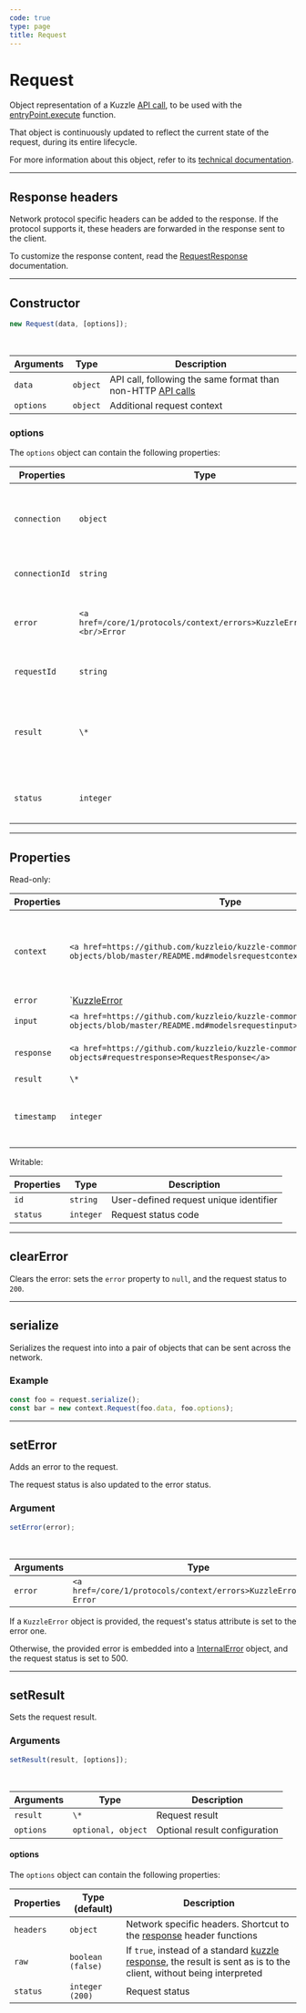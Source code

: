 ```yaml
---
code: true
type: page
title: Request
---
```


# Request



Object representation of a Kuzzle [API call](/core/1/api/essentials/query-syntax), to be used with the [entryPoint.execute](/core/1/protocols/entrypoint/execute) function.

That object is continuously updated to reflect the current state of the request, during its entire lifecycle.

For more information about this object, refer to its [technical documentation](https://github.com/kuzzleio/kuzzle-common-objects/blob/master/README.md#request).

---

## Response headers

Network protocol specific headers can be added to the response. If the protocol supports it, these headers are forwarded in the response sent to the client.

To customize the response content, read the [RequestResponse](https://github.com/kuzzleio/kuzzle-common-objects#requestresponse) documentation.

---

## Constructor

```js
new Request(data, [options]);
```

<br/>

| Arguments | Type     | Description                                                                                        |
| --------- | -------- | -------------------------------------------------------------------------------------------------- |
| `data`    | `object` | API call, following the same format than non-HTTP [API calls](/core/1/api/essentials/query-syntax) |
| `options` | `object` | Additional request context                                                                         |

### options

The `options` object can contain the following properties:

| Properties     | Type                                                                  | Description                                                                                                                                                                                                                |
| -------------- | --------------------------------------------------------------------- | -------------------------------------------------------------------------------------------------------------------------------------------------------------------------------------------------------------------------- |
| `connection`   | `object`                                                              | <SinceBadge version="1.4.1" /> Connection information (see the <a href=https://github.com/kuzzleio/kuzzle-common-objects/blob/master/README.md#requestcontextconnection-object-format>connection</a> object documentation) |
| `connectionId` | `string`                                                              | <DeprecatedBadge version="1.4.1" /> Connection unique identifier                                                                                                                                                           |
| `error`        | `<a href=/core/1/protocols/context/errors>KuzzleError</a>,<br/>Error` | Sets the request response with the provided error                                                                                                                                                                          |
| `requestId`    | `string`                                                              | User-defined request identifier                                                                                                                                                                                            |
| `result`       | `\*`                                                                  | Sets the request response with the provided result, and the request status is set to `200`                                                                                                                                 |
| `status`       | `integer`                                                             | Request status, following the [HTTP error code](https://en.wikipedia.org/wiki/List_of_HTTP_status_codes) standard                                                                                                          |

---

## Properties

Read-only:

| Properties  | Type                                                                                                                      | Description                                                           |
| ----------- | ------------------------------------------------------------------------------------------------------------------------- | --------------------------------------------------------------------- |
| `context`   | `<a href=https://github.com/kuzzleio/kuzzle-common-objects/blob/master/README.md#modelsrequestcontext>RequestContext</a>` | General request information (logged user, network information, ...)   |
| `error`     | `<a href=/core/1/protocols/context/errors>KuzzleError</a> | Request error                                                 |
| `input`     | `<a href=https://github.com/kuzzleio/kuzzle-common-objects/blob/master/README.md#modelsrequestinput>RequestInput</a>`     | Input request representation                                          |
| `response`  | `<a href=https://github.com/kuzzleio/kuzzle-common-objects#requestresponse>RequestResponse</a>`                           | Serialized [request response](/core/1/api/essentials/kuzzle-response) |
| `result`    | `\*`                                                                                                                      | Request result                                                        |
| `timestamp` | `integer`                                                                                                                 | Request creation timestamp, in Epoch-millis format                    |

Writable:

| Properties | Type      | Description                            |
| ---------- | --------- | -------------------------------------- |
| `id`       | `string`  | User-defined request unique identifier |
| `status`   | `integer` | Request status code                    |

---

## clearError



Clears the error: sets the `error` property to `null`, and the request status to `200`.

---

## serialize



Serializes the request into into a pair of objects that can be sent across the network.

### Example

```js
const foo = request.serialize();
const bar = new context.Request(foo.data, foo.options);
```

---

## setError



Adds an error to the request.

The request status is also updated to the error status.

### Argument

```js
setError(error);
```

<br/>

| Arguments | Type                                                              | Description   |
| --------- | ----------------------------------------------------------------- | ------------- |
| `error`   | `<a href=/core/1/protocols/context/errors>KuzzleError</a>, Error` | Request error |

If a `KuzzleError` object is provided, the request's status attribute is set to the error one.

Otherwise, the provided error is embedded into a [InternalError](/core/1/protocols/context/errors/#internalerror-default) object, and the request status is set to 500.

---

## setResult



Sets the request result.

### Arguments

```js
setResult(result, [options]);
```

<br/>

| Arguments | Type               | Description                   |
| --------- | ------------------ | ----------------------------- |
| `result`  | `\*`               | Request result                |
| `options` | `optional, object` | Optional result configuration |

#### options

The `options` object can contain the following properties:

| Properties | Type (default)    | Description                                                                                                                                                   |
| ---------- | ----------------- | ------------------------------------------------------------------------------------------------------------------------------------------------------------- |
| `headers`  | `object`          | Network specific headers. Shortcut to the [response](https://github.com/kuzzleio/kuzzle-common-objects#requestresponse) header functions                      |
| `raw`      | `boolean (false)` | If `true`, instead of a standard [kuzzle response](/core/1/api/essentials/kuzzle-response), the result is sent as is to the client, without being interpreted |
| `status`   | `integer (200)`   | Request status                                                                                                                                                |
